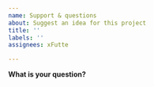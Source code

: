 ```yaml
---
name: Support & questions
about: Suggest an idea for this project
title: ''
labels: ''
assignees: xFutte

---
```


**What is your question?**
